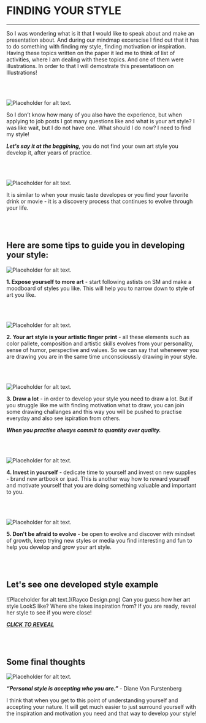 # FINDING YOUR STYLE
- - -

So I was wondering what is it that I would like to speak about and make an presentation about. And during our mindmap excerscise I find out that it has to do something with finding my style, finding motivation or inspiration. Having these topics written on the paper it led me to think of list of activities, where I am dealing with these topics. And one of them were illustrations. In order to that I will demostrate this presentatioon on Illustrations!

<br>
<br>

![Placeholder for alt text.](gravity_drib2.gif)

So I don’t know how many of you also have the experience, but when applying to job posts I got many questions like and what is your art style?
I was like wait, but I do not have one. What should I do now? I need to find my style!

***Let's say it at the beggining,*** you do not find your own art style you develop it, after years of practice.

<br>
<br>

![Placeholder for alt text.](e5b80945626591.5836f069a2ff6.gif)

 It is similar to when your music taste developes or you find your favorite drink or movie - it is a discovery process that continues to evolve through your life.
 
<br>
<br>

## Here are some tips to guide you in developing your style:

![Placeholder for alt text.](55f44843377507.57ecc15d2bac3.gif)

**1. Expose yourself to more art** - start following astists on SM and make a moodboard of styles you like. This will help you to narrow down to style of art you like.

<br>
<br>

![Placeholder for alt text.](beforebang.gif)

**2. Your art style is your artistic finger print** - all these elements such as color pallete, composition and artistic skills evolves from your personality, sense of humor, perspective and values. So we can say that wheneever you are drawing you are in the same time unconscioussly drawing in your style.

<br>
<br>

![Placeholder for alt text.](8a4dbc7c87a56ea8a897394cedd4bb5d.gif)

**3. Draw a lot** - in order to develop your style you need to draw a lot. But if you struggle like me with finding motivation what to draw, you can join some drawing challanges and this way you will be pushed to practise everyday and also see ispiration from others. 

***When you practise always commit to quantity over quality.***

<br>
<br>

![Placeholder for alt text.](tablet.gif)

**4. Invest in yourself** - dedicate time to yourself and invest on new supplies - brand new artbook or ipad. This is another way how to reward yourself and motivate yourself that you are doing something valuable and important to you.

<br>
<br>

![Placeholder for alt text.](6c93de2ae7118c79c79b750462814002.gif)

**5. Don't be afraid to evolve** - be open to evolve and discover with mindset of growth, keep trying new styles or media you find interesting and fun to help you develop and grow your art style.

<br>
<br>

## Let's see one developed style example

![Placeholder for alt text.](Rayco Design.png)
Can you guess how her art style LookS like? Where she takes inspiration from?
If you are ready, reveal her style to see if you were close!

[***CLICK TO REVEAL***](https://raycodesign.com/artwork)

<br>
<br>

## Some final thoughts

![Placeholder for alt text.](giphy.gif)

***“Personal style is accepting who you are.”*** - Diane Von Furstenberg

I think that when you get to this point of understanding yourself and accepting your nature. It will get much easier to just surround yourself with the inspiration and motivation you need and that way to develop your style!




